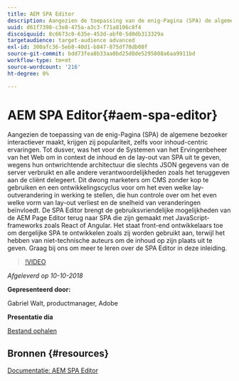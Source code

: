 ```yaml
---
title: AEM SPA Editor
description: Aangezien de toepassing van de enig-Pagina (SPA) de algemene bezoeker interactiever maakt, krijgen zij populariteit, zelfs voor inhoud-centric ervaringen. Sluit u aan bij ons om meer te leren over de SPA Editor in deze inleiding.
uuid: d61f7398-c3e8-475a-a3c3-f71a8106c8f4
discoiquuid: 8c6673c0-635e-453d-abf0-5d0db313329a
targetaudience: target-audience advanced
exl-id: 300afc36-5eb8-40d1-b847-875df78db08f
source-git-commit: bdd73fea8b33aa0bd25d8de5295808a6aa9911bd
workflow-type: tm+mt
source-wordcount: '216'
ht-degree: 0%

---
```


# AEM SPA Editor{#aem-spa-editor}

Aangezien de toepassing van de enig-Pagina (SPA) de algemene bezoeker interactiever maakt, krijgen zij populariteit, zelfs voor inhoud-centric ervaringen. Tot dusver, was het voor de Systemen van het Ervingenbeheer van het Web om in context de inhoud en de lay-out van SPA uit te geven, wegens hun ontwrichtende architectuur die slechts JSON gegevens van de server verbruikt en alle andere verantwoordelijkheden zoals het teruggeven aan de cliënt delegeert. Dit dwong marketers om CMS zonder kop te gebruiken en een ontwikkelingscyclus voor om het even welke lay-outverandering in werking te stellen, die hun controle over om het even welke vorm van lay-out verliest en de snelheid van veranderingen beïnvloedt. De SPA Editor brengt de gebruiksvriendelijke mogelijkheden van de AEM Page Editor terug naar SPA die zijn gemaakt met JavaScript-frameworks zoals React of Angular. Het staat front-end ontwikkelaars toe om dergelijke SPA te ontwikkelen zoals zij worden gebruikt aan, terwijl het hebben van niet-technische auteurs om de inhoud op zijn plaats uit te geven. Graag bij ons om meer te leren over de SPA Editor in deze inleiding.

>[!VIDEO](https://video.tv.adobe.com/v/24720/?quality=9)

*Afgeleverd op 10-10-2018*

**Gepresenteerd door:**

Gabriel Walt, productmanager, Adobe

**Presentatie dia**

[Bestand ophalen](assets/aem-spa-editor.pdf)

## Bronnen {#resources}

[Documentatie: AEM SPA Editor](https://experienceleague.adobe.com/docs/experience-manager-64/developing/headless/spas/spa-overview.html)

<!--
[Get back to the Overview](https://helpx.adobe.com/experience-manager/kt/eseminars/gems/aem-index.html)
-->
